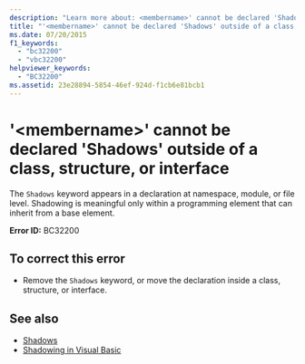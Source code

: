 ```yaml
---
description: "Learn more about: <membername>' cannot be declared 'Shadows' outside of a class, structure, or interface"
title: "'<membername>' cannot be declared 'Shadows' outside of a class, structure, or interface"
ms.date: 07/20/2015
f1_keywords: 
  - "bc32200"
  - "vbc32200"
helpviewer_keywords: 
  - "BC32200"
ms.assetid: 23e28894-5854-46ef-924d-f1cb6e81bcb1
---
```

# '\<membername>' cannot be declared 'Shadows' outside of a class, structure, or interface

The `Shadows` keyword appears in a declaration at namespace, module, or file level. Shadowing is meaningful only within a programming element that can inherit from a base element.  
  
 **Error ID:** BC32200  
  
## To correct this error  
  
- Remove the `Shadows` keyword, or move the declaration inside a class, structure, or interface.  
  
## See also

- [Shadows](../language-reference/modifiers/shadows.md)
- [Shadowing in Visual Basic](../programming-guide/language-features/declared-elements/shadowing.md)
